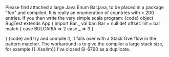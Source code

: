 Please find attached a large Java Enum Bar.java, to be placed in a package "foo" and compiled. It is really an enumeration of countries with > 200 entries. If you then write the very simple scala program:
{code}
object BugTest extends App {
  import Bar._
  val bar: Bar = null
  def offset: Int = bar match {
    case BULGARIA  => 2
    case _         => 3
  }

}
{code}
and try and compile it, it falls over with a Stack Overflow in the pattern matcher. The workaround is to give the compiler a large stack size, for example {{-Xss4m}}
I've closed SI-6790 as a duplicate.
